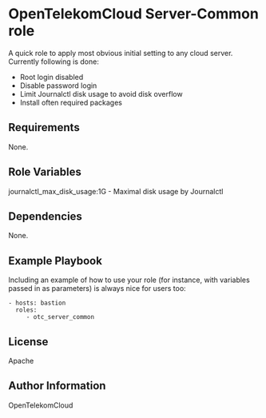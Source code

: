 OpenTelekomCloud Server-Common role
===================================

A quick role to apply most obvious initial setting to any cloud server. Currently following is done:

- Root login disabled
- Disable password login
- Limit Journalctl disk usage to avoid disk overflow
- Install often required packages

Requirements
------------

None.

Role Variables
--------------

  journalctl_max_disk_usage:1G - Maximal disk usage by Journalctl


Dependencies
------------

None.

Example Playbook
----------------

Including an example of how to use your role (for instance, with variables passed in as parameters) is always nice for users too:

    - hosts: bastion
      roles:
         - otc_server_common

License
-------

Apache


Author Information
------------------

OpenTelekomCloud
